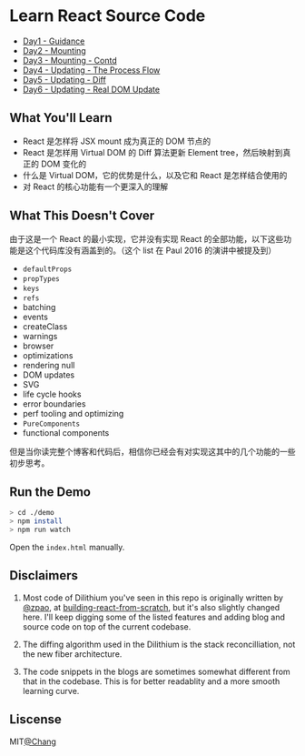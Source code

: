 # Learn React Source Code

* [Day1 - Guidance](guidance.md)
* [Day2 - Mounting](mounting.md)
* [Day3 - Mounting - Contd](mounting-contd.md)
* [Day4 - Updating - The Process Flow](update.md)
* [Day5 - Updating - Diff](update-contd.md)
* [Day6 - Updating - Real DOM Update](update-dom.md)

## What You'll Learn

* React 是怎样将 JSX mount 成为真正的 DOM 节点的
* React 是怎样用 Virtual DOM 的 Diff 算法更新 Element tree，然后映射到真正的 DOM 变化的
* 什么是 Virtual DOM，它的优势是什么，以及它和 React 是怎样结合使用的
* 对 React 的核心功能有一个更深入的理解

## What This Doesn't Cover

由于这是一个 React 的最小实现，它并没有实现 React 的全部功能，以下这些功能是这个代码库没有涵盖到的。（这个 list 在 Paul 2016 的演讲中被提及到）

* `defaultProps`
* `propTypes`
* `keys`
* `refs`
* batching
* events
* createClass
* warnings
* browser
* optimizations
* rendering null
* DOM updates
* SVG
* life cycle hooks
* error boundaries
* perf tooling and optimizing
* `PureComponents`
* functional components

但是当你读完整个博客和代码后，相信你已经会有对实现这其中的几个功能的一些初步思考。

## Run the Demo

```sh
> cd ./demo
> npm install
> npm run watch
```

Open the `index.html` manually.

## Disclaimers

1. Most code of Dilithium you've seen in this repo is originally written by [@zpao](https://github.com/zpao), at [building-react-from-scratch](https://github.com/zpao/building-react-from-scratch), but it's also slightly changed here. I'll keep digging some of the listed features and adding blog and source code on top of the current codebase.

2. The diffing algorithm used in the Dilithium is the stack reconcilliation, not the new fiber architecture.

3. The code snippets in the blogs are sometimes somewhat different from that in the codebase. This is for better readablity and a more smooth learning curve.

## Liscense

MIT[@Chang](github.com/cyan33)
